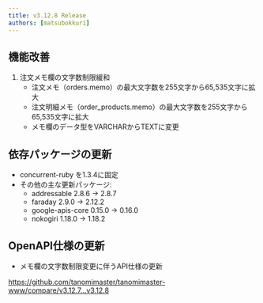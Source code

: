 ```yaml
---
title: v3.12.8 Release
authors: [matsubokkuri]
---
```



<!-- truncate -->


## 機能改善
1. 注文メモ欄の文字数制限緩和
   - 注文メモ（orders.memo）の最大文字数を255文字から65,535文字に拡大
   - 注文明細メモ（order_products.memo）の最大文字数を255文字から65,535文字に拡大
   - メモ欄のデータ型をVARCHARからTEXTに変更

## 依存パッケージの更新
- concurrent-ruby を1.3.4に固定
- その他の主な更新パッケージ:
  - addressable 2.8.6 → 2.8.7
  - faraday 2.9.0 → 2.12.2
  - google-apis-core 0.15.0 → 0.16.0
  - nokogiri 1.18.0 → 1.18.2

## OpenAPI仕様の更新
- メモ欄の文字数制限変更に伴うAPI仕様の更新

https://github.com/tanomimaster/tanomimaster-www/compare/v3.12.7...v3.12.8

